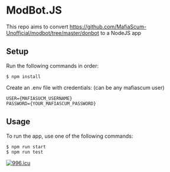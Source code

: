 # ModBot.JS
This repo aims to convert https://github.com/MafiaScum-Unofficial/modbot/tree/master/donbot to a NodeJS app

## Setup
Run the following commands in order:

	$ npm install

Create an .env file with credentials: (can be any mafiascum user)

	USER={MAFIASUCM_USERNAME}
	PASSWORD={YOUR_MAFIASCUM_PASSWORD}

## Usage
To run the app, use one of the following commands:

	$ npm run start
	$ npm run test

[![996.icu](https://img.shields.io/badge/link-996.icu-red.svg)](https://996.icu)